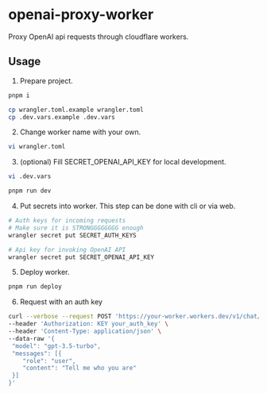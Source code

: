 # openai-proxy-worker

Proxy OpenAI api requests through cloudflare workers.

## Usage


1. Prepare project.

```bash
pnpm i

cp wrangler.toml.example wrangler.toml
cp .dev.vars.example .dev.vars
```

2. Change worker name with your own.

```bash
vi wrangler.toml
```

3. (optional) Fill SECRET_OPENAI_API_KEY for local development.
```bash
vi .dev.vars

pnpm run dev
```

4. Put secrets into worker. This step can be done with cli or via web.

```bash
# Auth keys for incoming requests
# Make sure it is STRONGGGGGGGG enough
wrangler secret put SECRET_AUTH_KEYS

# Api key for invoking OpenAI API
wrangler secret put SECRET_OPENAI_API_KEY
```

5. Deploy worker.

```bash
pnpm run deploy
```

6. Request with an auth key

```bash
curl --verbose --request POST 'https://your-worker.workers.dev/v1/chat/completions' \
--header 'Authorization: KEY your_auth_key' \
--header 'Content-Type: application/json' \
--data-raw '{
 "model": "gpt-3.5-turbo",
 "messages": [{
    "role": "user",
    "content": "Tell me who you are"
 }]
}'
```

